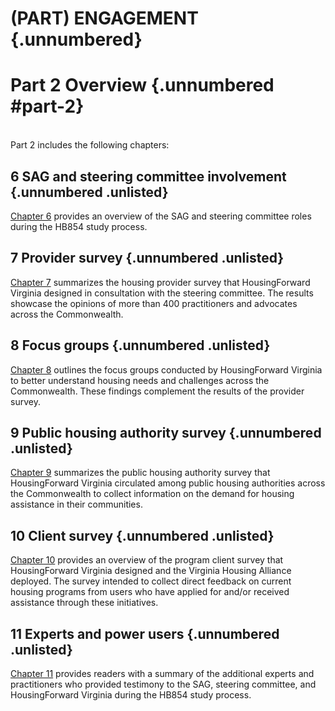 # (PART) ENGAGEMENT {.unnumbered}

# Part 2 Overview {.unnumbered #part-2}
<br>
Part 2 includes the following chapters:

## 6 SAG and steering committee involvement {.unnumbered .unlisted}
 
[Chapter 6](#part-2-sagsc) provides an overview of the SAG and steering committee roles during the HB854 study process.
 
## 7 Provider survey {.unnumbered .unlisted}
 
[Chapter 7](#part-2-providersurvey) summarizes the housing provider survey that HousingForward Virginia designed in consultation with the steering committee. The results showcase the opinions of more than 400 practitioners and advocates across the Commonwealth.
 
## 8 Focus groups {.unnumbered .unlisted}
 
[Chapter 8](#part-2-focusgroups) outlines the focus groups conducted by HousingForward Virginia to better understand housing needs and challenges across the Commonwealth. These findings complement the results of the provider survey.
 
## 9 Public housing authority survey {.unnumbered .unlisted}
 
[Chapter 9](#part-2-phasurvey) summarizes the public housing authority survey that HousingForward Virginia circulated among public housing authorities across the Commonwealth to collect information on the demand for housing assistance in their communities.
 
## 10 Client survey {.unnumbered .unlisted}
 
[Chapter 10](#part-2-clientsurvey) provides an overview of the program client survey that HousingForward Virginia designed and the Virginia Housing Alliance deployed. The survey intended to collect direct feedback on current housing programs from users who have applied for and/or received assistance through these initiatives.

## 11 Experts and power users {.unnumbered .unlisted}

[Chapter 11](#part-2-experts) provides readers with a summary of the additional experts and practitioners who provided testimony to the SAG, steering committee, and HousingForward Virginia during the HB854 study process.
